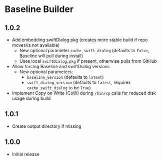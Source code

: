 # Baseline Builder

## 1.0.2
- Add embedding swiftDialog pkg (creates more stable build if repo moves/is not available)
  - New optional parameter `cache_swift_dialog` (defaults to `False`, Baseline will pull during install)
  - Uses local `swiftDialog.pkg` if present, otherwise pulls from GitHub
- Allow forcing Baseline and swiftDialog versions
  - New optional parameters:
    - `baseline_version` (defaults to `latest`)
    - `swift_dialog_version` (defaults to `latest`, requires `cache_swift_dialog` to be `True`)
- Implement Copy on Write (CoW) during `/bin/cp` calls for reduced disk usage during build

## 1.0.1
- Create output directory if missing

## 1.0.0
- Initial release